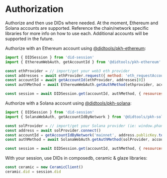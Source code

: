 # Authorization

Authorize and then use DIDs where needed. At the moment, Ethereum and Solana accounts
are supported. Reference the chain/network specific libraries for more info on how to
use each. Additional accounts will be supported in the future. 

Authorize with an Ethereum account using [@didtools/pkh-ethereum](https://did.js.org/docs/api/modules/pkh_ethereum):

```js
import { DIDSession } from 'did-session'
import { EthereumWebAuth, getAccountId } from '@didtools/pkh-ethereum'

const ethProvider = // import/get your web3 eth provider
const addresses = await ethProvider.request({ method: 'eth_requestAccounts' })
const accountId = await getAccountId(ethProvider, addresses[0])
const authMethod = await EthereumWebAuth.getAuthMethod(ethprovider, accountId)

const session = await DIDSession.get(accountId, authMethod, { resources: [...]})
```

Authorize with a Solana account using [@didtools/pkh-solana](https://did.js.org/docs/api/modules/pkh_solana):

```js
import { DIDSession } from 'did-session'
import { SolanaWebAuth, getAccountIdByNetwork } from '@didtools/pkh-solana'

const solProvider = // import/get your Solana provider (ie: window.phantom.solana)
const address = await solProvider.connect()
const accountId = getAccountIdByNetwork('mainnet', address.publicKey.toString())
const authMethod = await SolanaWebAuth.getAuthMethod(solProvider, accountId)

const session = await DIDSession.get(accountId, authMethod, { resources: [...]})
```

With your session, use DIDs in composedb, ceramic & glaze libraries:

```js
const ceramic = new CeramicClient()
ceramic.did = session.did
```
